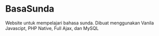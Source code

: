 # BasaSunda
Website untuk mempelajari bahasa sunda. Dibuat menggunakan Vanila Javascipt, PHP Native, Full Ajax, dan MySQL
